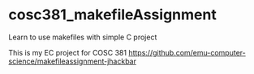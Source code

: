 # cosc381_makefileAssignment
Learn to use makefiles with simple C project

This is my EC project for COSC 381
https://github.com/emu-computer-science/makefileassignment-jhackbar
